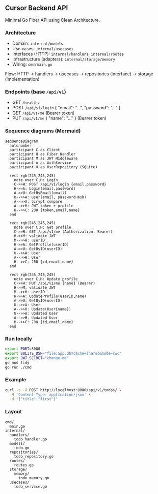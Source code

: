 ## Cursor Backend API

Minimal Go Fiber API using Clean Architecture.

### Architecture
- Domain: `internal/models`
- Use cases: `internal/usecases`
- Interfaces (HTTP): `internal/handlers`, `internal/routes`
- Infrastructure (adapters): `internal/storage/memory`
- Wiring: `cmd/main.go`

Flow: HTTP -> handlers -> usecases -> repositories (interface) -> storage (implementation)

### Endpoints (base `/api/v1`)
- GET `/healthz`
- POST `/api/v1/login` { "email": "...", "password": "..." }
- GET `/api/v1/me` (Bearer token)
- PUT `/api/v1/me` { "name": "..." } (Bearer token)

### Sequence diagrams (Mermaid)
```mermaid
sequenceDiagram
  autonumber
  participant C as Client
  participant H as Fiber Handler
  participant M as JWT Middleware
  participant A as AuthService
  participant U as UserRepository (SQLite)

  rect rgb(245,245,245)
    note over C,H: Login
    C->>H: POST /api/v1/login {email,password}
    H->>A: Login(email,password)
    A->>U: GetByEmail(email)
    U-->>A: User(email, passwordHash)
    A-->>A: bcrypt compare
    A-->>H: JWT token + profile
    H-->>C: 200 {token,email,name}
  end

  rect rgb(245,245,245)
    note over C,H: Get profile
    C->>H: GET /api/v1/me (Authorization: Bearer)
    H->>M: validate JWT
    M-->>H: userID
    H->>A: GetProfile(userID)
    A->>U: GetByID(userID)
    U-->>A: User
    A-->>H: User
    H-->>C: 200 {id,email,name}
  end

  rect rgb(245,245,245)
    note over C,H: Update profile
    C->>H: PUT /api/v1/me {name} (Bearer)
    H->>M: validate JWT
    M-->>H: userID
    H->>A: UpdateProfile(userID,name)
    A->>U: GetByID(userID)
    U-->>A: User
    A-->>U: Update(User{name})
    U-->>A: Updated User
    A-->>H: Updated User
    H-->>C: 200 {id,email,name}
  end
```

### Run locally
```bash
export PORT=8080
export SQLITE_DSN="file:app.db?cache=shared&mode=rwc"
export JWT_SECRET="change-me"
go mod tidy
go run ./cmd
```

### Example
```bash
curl -s -X POST http://localhost:8080/api/v1/todos/ \
  -H 'Content-Type: application/json' \
  -d '{"title":"first"}'
```

### Layout
```
cmd/
  main.go
internal/
  handlers/
    todo_handler.go
  models/
    todo.go
  repositories/
    todo_repository.go
  routes/
    routes.go
  storage/
    memory/
      todo_memory.go
  usecases/
    todo_service.go
```

